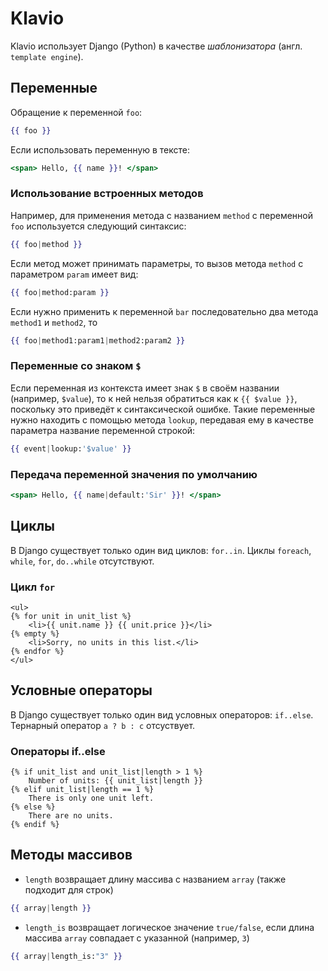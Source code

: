 # Klavio

Klavio использует Django (Python) в качестве *шаблонизатора* (англ. `template engine`).

## Переменные
Обращение к переменной `foo`:
```hbs
{{ foo }}
```
Если использовать переменную в тексте:
```hbs
<span> Hello, {{ name }}! </span>
```

### Использование встроенных методов
Например, для применения метода с названием `method` с переменной `foo` используется следующий синтаксис:
```hbs
{{ foo|method }}
```
Если метод может принимать параметры, то вызов метода `method` с параметром `param` имеет вид:
```hbs
{{ foo|method:param }}
```
Если нужно применить к переменной `bar` последовательно два метода `method1` и `method2`, то
```hbs
{{ foo|method1:param1|method2:param2 }}
```

### Переменные со знаком `$`
Если переменная из контекста имеет знак `$` в своём названии (например, `$value`), то к ней нельзя обратиться как к `{{ $value }}`, поскольку это приведёт к синтаксической ошибке.
Такие переменные нужно находить с помощью метода `lookup`, передавая ему в качестве параметра название переменной строкой:
```hbs
{{ event|lookup:'$value' }}
```

### Передача переменной значения по умолчанию
```hbs
<span> Hello, {{ name|default:'Sir' }}! </span>
```

## Циклы
В Django существует только один вид циклов: `for..in`. Циклы `foreach`, `while`, `for`, `do..while` отсутствуют.
### Цикл `for`
```django
<ul>
{% for unit in unit_list %}
    <li>{{ unit.name }} {{ unit.price }}</li>
{% empty %}
    <li>Sorry, no units in this list.</li>
{% endfor %}
</ul>
```
## Условные операторы
В Django существует только один вид условных операторов: `if..else`. Тернарный оператор `a ? b : c` отсуствует.

### Операторы if..else
```django
{% if unit_list and unit_list|length > 1 %}
    Number of units: {{ unit_list|length }}
{% elif unit_list|length == 1 %}
    There is only one unit left.
{% else %}
    There are no units.
{% endif %}
```


## Методы массивов
* `length` возвращает длину массива с названием `array` (также подходит для строк)
```hbs
{{ array|length }}
```
* `length_is` возвращает логическое значение `true/false`, если длина массива `array` совпадает с указанной (например, `3`)
```hbs
{{ array|length_is:"3" }}
```

